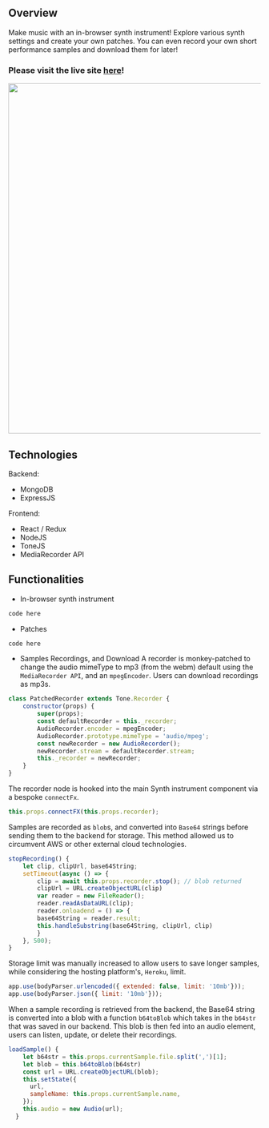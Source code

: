 ## Overview
Make music with an in-browser synth instrument! Explore various synth settings and create your own patches. You can even record your own short performance samples and download them for later!

### Please visit the live site <a href="https://synthgarden.herokuapp.com" target="_blank">here</a>!

<img src="https://user-images.githubusercontent.com/17345270/152236325-f94ea966-f5cb-4a10-8913-9c4404f37785.gif" width="700">

## Technologies
Backend:
- MongoDB
- ExpressJS

Frontend:
- React / Redux
- NodeJS
- ToneJS
- MediaRecorder API

## Functionalities
- In-browser synth instrument
```js
code here
```

- Patches
```js
code here
```

- Samples Recordings, and Download
A recorder is monkey-patched to change the audio mimeType to mp3 (from the webm) default using the `MediaRecorder API`, and an `mpegEncoder`. Users can download recordings as mp3s.
```js
class PatchedRecorder extends Tone.Recorder {
    constructor(props) {
        super(props);
        const defaultRecorder = this._recorder;
        AudioRecorder.encoder = mpegEncoder;
        AudioRecorder.prototype.mimeType = 'audio/mpeg';
        const newRecorder = new AudioRecorder();
        newRecorder.stream = defaultRecorder.stream;
        this._recorder = newRecorder;
    }
}
```
The recorder node is hooked into the main Synth instrument component via a bespoke `connectFx`.
```js
this.props.connectFX(this.props.recorder);
```
Samples are recorded as `blob`s, and converted into `Base64` strings before sending them to the backend for storage. This method allowed us to circumvent AWS or other external cloud technologies.
```js
stopRecording() {
    let clip, clipUrl, base64String;
    setTimeout(async () => {
        clip = await this.props.recorder.stop(); // blob returned
        clipUrl = URL.createObjectURL(clip)
        var reader = new FileReader();
        reader.readAsDataURL(clip);
        reader.onloadend = () => {
        base64String = reader.result;   
        this.handleSubstring(base64String, clipUrl, clip)
        }
    }, 500);
}
```
Storage limit was manually increased to allow users to save longer samples, while considering the hosting platform's, `Heroku`, limit.
```js
app.use(bodyParser.urlencoded({ extended: false, limit: '10mb'}));
app.use(bodyParser.json({ limit: '10mb'}));
```
When a sample recording is retrieved from the backend, the Base64 string is converted into a blob with a function `b64toBlob` which takes in the `b64str` that was saved in our backend. This blob is then fed into an audio element, users can listen, update, or delete their recordings.
```js
loadSample() {
    let b64str = this.props.currentSample.file.split(',')[1];
    let blob = this.b64toBlob(b64str)
    const url = URL.createObjectURL(blob);
    this.setState({
      url,
      sampleName: this.props.currentSample.name,
    });
    this.audio = new Audio(url);
  }
```
